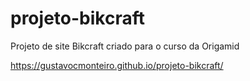 # projeto-bikcraft
 Projeto de site Bikcraft criado para o curso da Origamid
 
 https://gustavocmonteiro.github.io/projeto-bikcraft/
